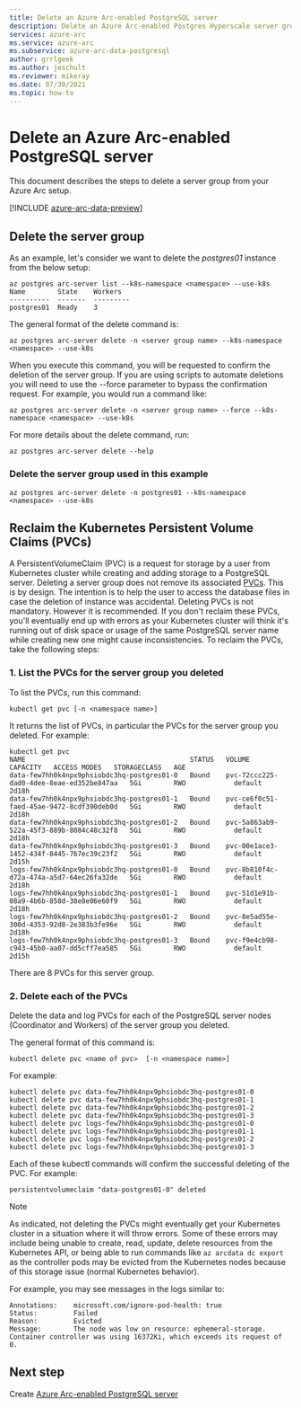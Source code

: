 ```yaml
---
title: Delete an Azure Arc-enabled PostgreSQL server
description: Delete an Azure Arc-enabled Postgres Hyperscale server group
services: azure-arc
ms.service: azure-arc
ms.subservice: azure-arc-data-postgresql
author: grrlgeek
ms.author: jeschult
ms.reviewer: mikeray
ms.date: 07/30/2021
ms.topic: how-to
---
```


# Delete an Azure Arc-enabled PostgreSQL server

This document describes the steps to delete a server group from your Azure Arc setup.

[!INCLUDE [azure-arc-data-preview](../../../includes/azure-arc-data-preview.md)]

## Delete the server group

As an example, let's consider we want to delete the _postgres01_ instance from the below setup:

```azurecli
az postgres arc-server list --k8s-namespace <namespace> --use-k8s
Name        State    Workers
----------  -------  ---------
postgres01  Ready    3
```

The general format of the delete command is:
```azurecli
az postgres arc-server delete -n <server group name> --k8s-namespace <namespace> --use-k8s
```
When you execute this command, you will be requested to confirm the deletion of the server group. If you are using scripts to automate deletions you will need to use the --force parameter to bypass the confirmation request. For example, you would run a command like: 
```azurecli
az postgres arc-server delete -n <server group name> --force --k8s-namespace <namespace> --use-k8s
```

For more details about the delete command, run:
```azurecli
az postgres arc-server delete --help 
```

### Delete the server group used in this example

```azurecli
az postgres arc-server delete -n postgres01 --k8s-namespace <namespace> --use-k8s
```

## Reclaim the Kubernetes Persistent Volume Claims (PVCs)

A PersistentVolumeClaim (PVC) is a request for storage by a user from Kubernetes cluster while creating and adding storage to a PostgreSQL server. Deleting a server group does not remove its associated [PVCs](https://kubernetes.io/docs/concepts/storage/persistent-volumes/). This is by design. The intention is to help the user to access the database files in case the deletion of instance was accidental. Deleting PVCs is not mandatory. However it is recommended. If you don't reclaim these PVCs, you'll eventually end up with errors as your Kubernetes cluster will think it's running out of disk space or usage of the same PostgreSQL server name while creating new one might cause inconsistencies. 
To reclaim the PVCs, take the following steps:

### 1. List the PVCs for the server group you deleted

To list the PVCs, run this command:

```console
kubectl get pvc [-n <namespace name>]
```

It returns the list of PVCs, in particular the PVCs for the server group you deleted. For example:

```output
kubectl get pvc
NAME                                         STATUS   VOLUME                                     CAPACITY   ACCESS MODES   STORAGECLASS   AGE
data-few7hh0k4npx9phsiobdc3hq-postgres01-0   Bound    pvc-72ccc225-dad0-4dee-8eae-ed352be847aa   5Gi        RWO            default        2d18h
data-few7hh0k4npx9phsiobdc3hq-postgres01-1   Bound    pvc-ce6f0c51-faed-45ae-9472-8cdf390deb0d   5Gi        RWO            default        2d18h
data-few7hh0k4npx9phsiobdc3hq-postgres01-2   Bound    pvc-5a863ab9-522a-45f3-889b-8084c48c32f8   5Gi        RWO            default        2d18h
data-few7hh0k4npx9phsiobdc3hq-postgres01-3   Bound    pvc-00e1ace3-1452-434f-8445-767ec39c23f2   5Gi        RWO            default        2d15h
logs-few7hh0k4npx9phsiobdc3hq-postgres01-0   Bound    pvc-8b810f4c-d72a-474a-a5d7-64ec26fa32de   5Gi        RWO            default        2d18h
logs-few7hh0k4npx9phsiobdc3hq-postgres01-1   Bound    pvc-51d1e91b-08a9-4b6b-858d-38e8e06e60f9   5Gi        RWO            default        2d18h
logs-few7hh0k4npx9phsiobdc3hq-postgres01-2   Bound    pvc-8e5ad55e-300d-4353-92d8-2e383b3fe96e   5Gi        RWO            default        2d18h
logs-few7hh0k4npx9phsiobdc3hq-postgres01-3   Bound    pvc-f9e4cb98-c943-45b0-aa07-dd5cff7ea585   5Gi        RWO            default        2d15h
```
There are 8 PVCs for this server group.

### 2. Delete each of the PVCs

Delete the data and log PVCs for each of the PostgreSQL server nodes (Coordinator and Workers) of the server group you deleted.

The general format of this command is: 

```console
kubectl delete pvc <name of pvc>  [-n <namespace name>]
```

For example:

```console
kubectl delete pvc data-few7hh0k4npx9phsiobdc3hq-postgres01-0
kubectl delete pvc data-few7hh0k4npx9phsiobdc3hq-postgres01-1
kubectl delete pvc data-few7hh0k4npx9phsiobdc3hq-postgres01-2
kubectl delete pvc data-few7hh0k4npx9phsiobdc3hq-postgres01-3
kubectl delete pvc logs-few7hh0k4npx9phsiobdc3hq-postgres01-0
kubectl delete pvc logs-few7hh0k4npx9phsiobdc3hq-postgres01-1
kubectl delete pvc logs-few7hh0k4npx9phsiobdc3hq-postgres01-2
kubectl delete pvc logs-few7hh0k4npx9phsiobdc3hq-postgres01-3
```

Each of these kubectl commands will confirm the successful deleting of the PVC. For example:

```output
persistentvolumeclaim "data-postgres01-0" deleted
```
  

>[!NOTE]
> As indicated, not deleting the PVCs might eventually get your Kubernetes cluster in a situation where it will throw errors. Some of these errors may include being unable to create, read, update, delete resources from the Kubernetes API, or being able to run commands like `az arcdata dc export` as the controller pods may be evicted from the Kubernetes nodes because of this storage issue (normal Kubernetes behavior).
>
> For example, you may see messages in the logs similar to:  
> ```output
> Annotations:    microsoft.com/ignore-pod-health: true  
> Status:         Failed  
> Reason:         Evicted  
> Message:        The node was low on resource: ephemeral-storage. Container controller was using 16372Ki, which exceeds its request of 0.
> ```
    
## Next step
Create [Azure Arc-enabled PostgreSQL server](create-postgresql-hyperscale-server-group.md)

